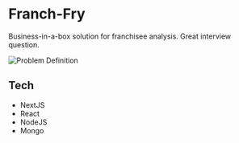 # Franch-Fry
Business-in-a-box solution for franchisee analysis. Great interview question.

![Problem Definition](https://i.ibb.co/jVNBc2k/Screen-Shot-2022-06-16-at-4-08-26-PM.png)

## Tech
* NextJS
* React
* NodeJS
* Mongo
